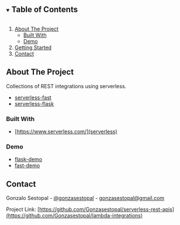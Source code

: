 <!-- TABLE OF CONTENTS -->
<details open="open">
  <summary><h2 style="display: inline-block">Table of Contents</h2></summary>
  <ol>
    <li>
      <a href="#about-the-project">About The Project</a>
      <ul>
        <li><a href="#built-with">Built With</a></li>
        <li><a href="#demo">Demo</a></li>
      </ul>
    </li>
    <li>
      <a href="#getting-started">Getting Started</a>
    </li>
    <li><a href="#contact">Contact</a></li>
  </ol>
</details>



<!-- ABOUT THE PROJECT -->
## About The Project

Collections of REST integrations using serverless.

- [serverless-fast](/serverless-fast/)
- [serverless-flask](/serverless-flask/)


### Built With

* [https://www.serverless.com/](serverless)


### Demo

- [flask-demo](https://hsdmx3gm9l.execute-api.us-east-1.amazonaws.com/dev/quote)
- [fast-demo](https://5qadhsmcme.execute-api.us-east-1.amazonaws.com/dev/docs)

<!-- CONTACT -->
## Contact

Gonzalo Sestopal - [@gonzasestopal](https://www.linkedin.com/in/gonzasestopal/) - gonzasestopal@gmail.com

Project Link: [https://github.com/Gonzasestopal/serverless-rest-apis](https://github.com/Gonzasestopal/lambda-integrations)
